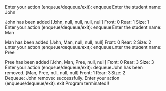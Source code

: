 Enter your action (enqueue/dequeue/exit): 
enqueue
Enter the student name: 
John

John has been added
[John, null, null, null, null] Front: 0 Rear: 1 Size: 1   
Enter your action (enqueue/dequeue/exit): 
enqueue
Enter the student name: 
Man

Man has been added
[John, Man, null, null, null] Front: 0 Rear: 2 Size: 2   
Enter your action (enqueue/dequeue/exit): 
enqueue
Enter the student name: 
Pree

Pree has been added
[John, Man, Pree, null, null] Front: 0 Rear: 3 Size: 3   
Enter your action (enqueue/dequeue/exit): 
dequeue
John has been removed.
[Man, Pree, null, null, null] Front: 1 Rear: 3 Size: 2   
Dequeue: John removed successfully.
Enter your action (enqueue/dequeue/exit): 
exit
Program terminated!!
